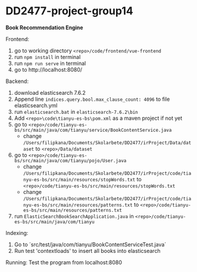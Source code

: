 # DD2477-project-group14

**Book Recommendation Engine**


Frontend:
1. go to working directory `<repo>/code/frontend/vue-frontend`
2. run `npm install` in terminal
3. run `npm run serve` in terminal
4. go to http://localhost:8080/

Backend:
1. download elasticsearch 7.6.2
2. Append line `indices.query.bool.max_clause_count: 4096` to file elasticsearch.yml
3. run `elasticsearch.bat` in `elasticsearch-7.6.2\bin`
4. Add `<repo>\code\tianyu-es-bs\pom.xml` as a maven project if not yet
5. go to `<repo>/code/tianyu-es-bs/src/main/java/com/tianyu/service/BookContentService.java`
    - change `/Users/filipkana/Documents/Skolarbete/DD2477/irProject/Data/dataset` to `<repo>/Data/dataset`
6. go to `<repo>/code/tianyu-es-bs/src/main/java/com/tianyu/pojo/User.java`
      - change `/Users/filipkana/Documents/Skolarbete/DD2477/irProject/code/tianyu-es-bs/src/main/resources/stopWords.txt` to `<repo>/code/tianyu-es-bs/src/main/resources/stopWords.txt`
    - change `/Users/filipkana/Documents/Skolarbete/DD2477/irProject/code/tianyu-es-bs/src/main/resources/patterns.txt` to `<repo>/code/tianyu-es-bs/src/main/resources/patterns.txt`
7. run `ElasticSearchBookSearchApplication.java` in `<repo>/code/tianyu-es-bs/src/main/java/com/tianyu`

Indexing:
1. Go to ´src/test/java/com/tianyu/BookContentServiceTest.java´
2. Run test 'contextloads' to insert all books into elasticsearch

Running:
Test the program from localhost:8080

